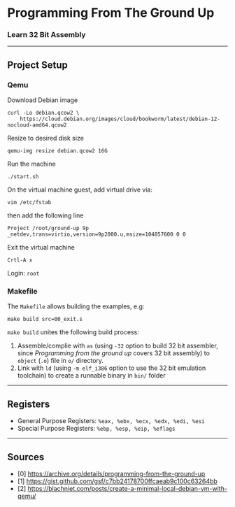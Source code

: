 # Programming From The Ground Up
### Learn 32 Bit Assembly

---
## Project Setup
### Qemu

Download Debian image
```
curl -Lo debian.qcow2 \
    https://cloud.debian.org/images/cloud/bookworm/latest/debian-12-nocloud-amd64.qcow2
```

Resize to desired disk size
```
qemu-img resize debian.qcow2 16G
```

Run the machine
```
./start.sh
```

On the virtual machine guest, add virtual drive via:
```
vim /etc/fstab
```
then add the following line
```
Project /root/ground-up 9p _netdev,trans=virtio,version=9p2000.u,msize=104857600 0 0
```

Exit the virtual machine
```
Crtl-A x
```

Login: `root`


### Makefile

The `Makefile` allows building the examples, e.g:
```
make build src=00_exit.s
```

`make build` unites the following build process:

1. Assemble/complie with `as` (using `-32` option to build 32 bit assembler,
since *Programming from the ground up* covers 32 bit assembly) to `object`
(`.o`) file in `o/` directory.
2. Link with `ld` (using `-m elf_i386` option to use the 32 bit emulation
toolchain) to create a runnable binary in `bin/` folder

---

## Registers

- General Purpose Registers: `%eax, %ebx, %ecx, %edx, %edi, %esi`
- Special Purpose Registers: `%ebp, %esp, %eip, %eflags`

---

## Sources
- [0] https://archive.org/details/programming-from-the-ground-up
- [1] https://gist.github.com/gsf/c7bb24178700ffcaeab9c100c63264bb
- [2] https://blachniet.com/posts/create-a-minimal-local-debian-vm-with-qemu/
